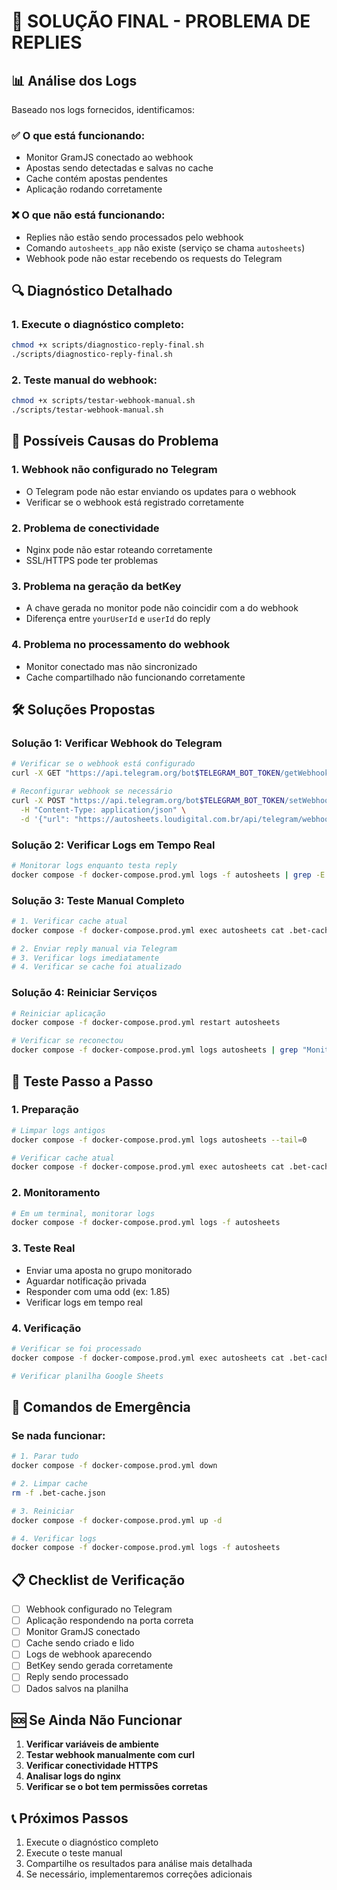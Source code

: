 # 🔧 SOLUÇÃO FINAL - PROBLEMA DE REPLIES

## 📊 Análise dos Logs

Baseado nos logs fornecidos, identificamos:

### ✅ O que está funcionando:
- Monitor GramJS conectado ao webhook
- Apostas sendo detectadas e salvas no cache
- Cache contém apostas pendentes
- Aplicação rodando corretamente

### ❌ O que não está funcionando:
- Replies não estão sendo processados pelo webhook
- Comando `autosheets_app` não existe (serviço se chama `autosheets`)
- Webhook pode não estar recebendo os requests do Telegram

## 🔍 Diagnóstico Detalhado

### 1. Execute o diagnóstico completo:
```bash
chmod +x scripts/diagnostico-reply-final.sh
./scripts/diagnostico-reply-final.sh
```

### 2. Teste manual do webhook:
```bash
chmod +x scripts/testar-webhook-manual.sh
./scripts/testar-webhook-manual.sh
```

## 🎯 Possíveis Causas do Problema

### 1. **Webhook não configurado no Telegram**
- O Telegram pode não estar enviando os updates para o webhook
- Verificar se o webhook está registrado corretamente

### 2. **Problema de conectividade**
- Nginx pode não estar roteando corretamente
- SSL/HTTPS pode ter problemas

### 3. **Problema na geração da betKey**
- A chave gerada no monitor pode não coincidir com a do webhook
- Diferença entre `yourUserId` e `userId` do reply

### 4. **Problema no processamento do webhook**
- Monitor conectado mas não sincronizado
- Cache compartilhado não funcionando corretamente

## 🛠️ Soluções Propostas

### Solução 1: Verificar Webhook do Telegram
```bash
# Verificar se o webhook está configurado
curl -X GET "https://api.telegram.org/bot$TELEGRAM_BOT_TOKEN/getWebhookInfo"

# Reconfigurar webhook se necessário
curl -X POST "https://api.telegram.org/bot$TELEGRAM_BOT_TOKEN/setWebhook" \
  -H "Content-Type: application/json" \
  -d '{"url": "https://autosheets.loudigital.com.br/api/telegram/webhook"}'
```

### Solução 2: Verificar Logs em Tempo Real
```bash
# Monitorar logs enquanto testa reply
docker compose -f docker-compose.prod.yml logs -f autosheets | grep -E "(webhook|reply|POST|💰|betKey|CACHE)"
```

### Solução 3: Teste Manual Completo
```bash
# 1. Verificar cache atual
docker compose -f docker-compose.prod.yml exec autosheets cat .bet-cache.json

# 2. Enviar reply manual via Telegram
# 3. Verificar logs imediatamente
# 4. Verificar se cache foi atualizado
```

### Solução 4: Reiniciar Serviços
```bash
# Reiniciar aplicação
docker compose -f docker-compose.prod.yml restart autosheets

# Verificar se reconectou
docker compose -f docker-compose.prod.yml logs autosheets | grep "Monitor GramJS conectado"
```

## 🧪 Teste Passo a Passo

### 1. **Preparação**
```bash
# Limpar logs antigos
docker compose -f docker-compose.prod.yml logs autosheets --tail=0

# Verificar cache atual
docker compose -f docker-compose.prod.yml exec autosheets cat .bet-cache.json
```

### 2. **Monitoramento**
```bash
# Em um terminal, monitorar logs
docker compose -f docker-compose.prod.yml logs -f autosheets
```

### 3. **Teste Real**
- Enviar uma aposta no grupo monitorado
- Aguardar notificação privada
- Responder com uma odd (ex: 1.85)
- Verificar logs em tempo real

### 4. **Verificação**
```bash
# Verificar se foi processado
docker compose -f docker-compose.prod.yml exec autosheets cat .bet-cache.json

# Verificar planilha Google Sheets
```

## 🔧 Comandos de Emergência

### Se nada funcionar:
```bash
# 1. Parar tudo
docker compose -f docker-compose.prod.yml down

# 2. Limpar cache
rm -f .bet-cache.json

# 3. Reiniciar
docker compose -f docker-compose.prod.yml up -d

# 4. Verificar logs
docker compose -f docker-compose.prod.yml logs -f autosheets
```

## 📋 Checklist de Verificação

- [ ] Webhook configurado no Telegram
- [ ] Aplicação respondendo na porta correta
- [ ] Monitor GramJS conectado
- [ ] Cache sendo criado e lido
- [ ] Logs de webhook aparecendo
- [ ] BetKey sendo gerada corretamente
- [ ] Reply sendo processado
- [ ] Dados salvos na planilha

## 🆘 Se Ainda Não Funcionar

1. **Verificar variáveis de ambiente**
2. **Testar webhook manualmente com curl**
3. **Verificar conectividade HTTPS**
4. **Analisar logs do nginx**
5. **Verificar se o bot tem permissões corretas**

## 📞 Próximos Passos

1. Execute o diagnóstico completo
2. Execute o teste manual
3. Compartilhe os resultados para análise mais detalhada
4. Se necessário, implementaremos correções adicionais